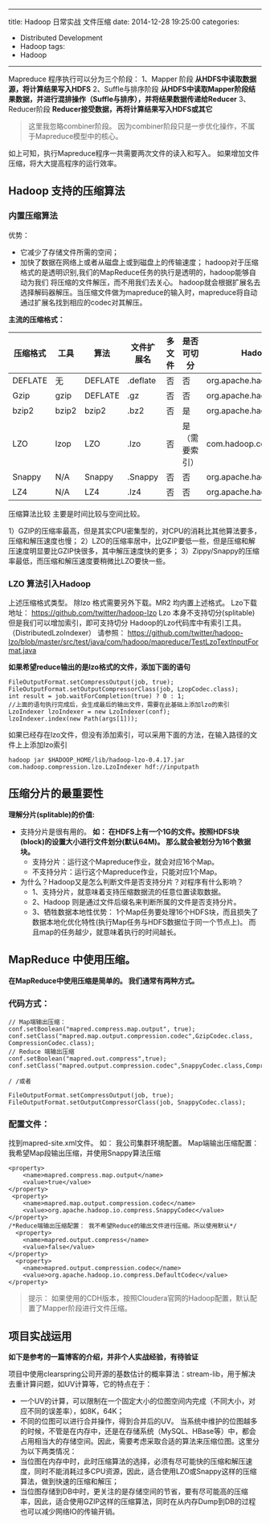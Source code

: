 ﻿----
title: Hadoop 日常实战 文件压缩
date: 2014-12-28 19:25:00
categories: 
- Distributed Development
- Hadoop
tags:
- Hadoop
----


Mapreduce 程序执行可以分为三个阶段：
1、Mapper 阶段
**从HDFS中读取数据源，将计算结果写入HDFS**
2、Suffle与排序阶段
**从HDFS中读取Mapper阶段结果数据，并进行混排操作（Suffle与排序），并将结果数据传递给Reducer**
3、Reducer阶段
**Reducer接受数据，再将计算结果写入HDFS或其它**
> 这里我忽略combiner阶段。 因为combiner阶段只是一步优化操作，不属于Mapreduce模型中的核心。

如上可知，执行Mapreduce程序一共需要两次文件的读入和写入。  如果增加文件压缩，将大大提高程序的运行效率。

## Hadoop 支持的压缩算法

### 内置压缩算法
优势：
* 它减少了存储文件所需的空间；
* 加快了数据在网络上或者从磁盘上或到磁盘上的传输速度；
hadoop对于压缩格式的是透明识别,我们的MapReduce任务的执行是透明的，hadoop能够自动为我们 将压缩的文件解压，而不用我们去关心。 hadoop就会根据扩展名去选择解码器解压。当压缩文件做为mapreduce的输入时，mapreduce将自动通过扩展名找到相应的codec对其解压。

**主流的压缩格式：**

压缩格式|	工具	|算法	|文件扩展名	| 多文件	|是否可切分|	HadoopCompressionCodec
--- |    --- |    --- |   --- | --- | --- | ---
DEFLATE	|无|	DEFLATE	|.deflate	|否|	否	|org.apache.hadoop.io.compress.DefaultCodec
Gzip	|gzip	|DEFLATE|	 .gz	| 否|	否	|org.apache.hadoop.io.compress.GzipCodec
bzip2	|bzip2|	bzip2|	.bz2	| 否|	是	|org.apache.hadoop.io.compress.BZip2Codec
LZO	 |lzop	|LZO	|.lzo	| 否|	是（需要索引）|	com.hadoop.compression.lzo.LzopCodec
Snappy	|N/A|	Snappy	|.Snappy	|否	|否|	org.apache.hadoop.io.compress.SnappyCodec
LZ4	|N/A	|LZ4	|.lz4	|否|	否|	org.apache.hadoop.io.compress.Lz4Codec

压缩算法比较
	主要是时间比较与空间比较。

1）GZIP的压缩率最高，但是其实CPU密集型的，对CPU的消耗比其他算法要多，压缩和解压速度也慢；
2）LZO的压缩率居中，比GZIP要低一些，但是压缩和解压速度明显要比GZIP快很多，其中解压速度快的更多；
3）Zippy/Snappy的压缩率最低，而压缩和解压速度要稍微比LZO要快一些。

### LZO 算法引入Hadoop
上述压缩格式类型。 除lzo 格式需要另外下载。MR2 均内置上述格式。
Lzo下载地址： https://github.com/twitter/hadoop-lzo 
Lzo 本身不支持切分(splitable) 但是我们可以增加索引，即可支持切分
Hadoop的Lzo代码库中有索引工具。（DistributedLzoIndexer）	
请参照：
https://github.com/twitter/hadoop-lzo/blob/master/src/test/java/com/hadoop/mapreduce/TestLzoTextInputFormat.java

**如果希望reduce输出的是lzo格式的文件，添加下面的语句**
```
FileOutputFormat.setCompressOutput(job, true);
FileOutputFormat.setOutputCompressorClass(job, LzopCodec.class);
int result = job.waitForCompletion(true) ? 0 : 1;
//上面的语句执行完成后，会生成最后的输出文件，需要在此基础上添加lzo的索引
LzoIndexer lzoIndexer = new LzoIndexer(conf);
lzoIndexer.index(new Path(args[1]));
```

如果已经存在lzo文件，但没有添加索引，可以采用下面的方法，在输入路径的文件上上添加lzo索引
```
hadoop jar $HADOOP_HOME/lib/hadoop-lzo-0.4.17.jar com.hadoop.compression.lzo.LzoIndexer hdf://inputpath
```



## 压缩分片的最重要性
**理解分片(splitable)的价值:**
* 支持分片是很有用的。
**如： 在HDFS上有一个1G的文件。按照HDFS块(block)的设置大小进行文件划分(默认64M)。 那么就会被划分为16个数据块。**
   * 支持分片：运行这个Mapreduce作业，就会对应16个Map。
   * 不支持分片：运行这个Mapreduce作业，只能对应1个Map。
* 为什么？Hadoop又是怎么判断文件是否支持分片？对程序有什么影响？
   * 1、支持分片，就意味着支持压缩数据流的任意位置读取数据。
   * 2、Hadoop 则是通过文件后缀名来判断所属的文件是否支持分片。
   * 3、牺牲数据本地性优势： 1个Map任务要处理16个HDFS块，而且损失了数据本地化优化特性(执行Map任务与HDFS数据位于同一个节点上)。 而且map的任务越少，就意味着执行的时间越长。


## MapReduce 中使用压缩。
**在MapReduce中使用压缩是简单的。 我们通常有两种方式。**
### 代码方式：
```
// Map端输出压缩：
conf.setBoolean("mapred.compress.map.output", true);  
conf.setClass("mapred.map.output.compression.codec",GzipCodec.class, CompressionCodec.class);
// Reduce 端输出压缩
conf.setBoolean("mapred.out.compress",true);
conf.setClass("mapred.output.compression.codec",SnappyCodec.class,CompressionCodec.class);	

/ /或者

FileOutputFormat.setCompressOutput(job, true);  
FileOutputFormat.setOutputCompressorClass(job, SnappyCodec.class);  

```
### 配置文件：
找到mapred-site.xml文件。  如： 我公司集群环境配置。
Map端输出压缩配置：  我希望Map段输出压缩，并使用Snappy算法压缩
```
<property>
    <name>mapred.compress.map.output</name>
    <value>true</value>
</property>
 <property>
    <name>mapred.map.output.compression.codec</name>
    <value>org.apache.hadoop.io.compress.SnappyCodec</value>
</property>
/*Reduce端输出压缩配置： 我不希望Reduce的输出文件进行压缩。所以使用默认*/
  <property>
    <name>mapred.output.compress</name>
    <value>false</value>
</property>
  <property>
    <name>mapred.output.compression.codec</name>
    <value>org.apache.hadoop.io.compress.DefaultCodec</value>
</property>
```
>提示： 如果使用的CDH版本，按照Cloudera官网的Hadoop配置，默认配置了Mapper阶段进行文件压缩。

## 项目实战运用

**如下是参考的一篇博客的介绍，并非个人实战经验，有待验证**

项目中使用clearspring公司开源的基数估计的概率算法：stream-lib，用于解决去重计算问题，如UV计算等，它的特点在于：
* 一个UV的计算，可以限制在一个固定大小的位图空间内完成（不同大小，对应不同的误差率），如8K，64K；
* 不同的位图可以进行合并操作，得到合并后的UV。
当系统中维护的位图越多的时候，不管是在内存中，还是在存储系统（MySQL、HBase等）中，都会占用相当大的存储空间。因此，需要考虑采取合适的算法来压缩位图。这里分为以下两类情况：
* 当位图在内存中时，此时压缩算法的选择，必须有尽可能快的压缩和解压速度，同时不能消耗过多CPU资源，因此，适合使用LZO或Snappy这样的压缩算法，做到快速的压缩和解压；
* 当位图存储到DB中时，更关注的是存储空间的节省，要有尽可能高的压缩率，因此，适合使用GZIP这样的压缩算法，同时在从内存Dump到DB的过程也可以减少网络IO的传输开销。


